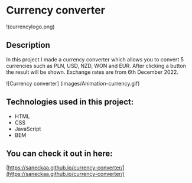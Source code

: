 # Currency converter

!(currencylogo.png)

## Description
In this project I made a currency converter which allows you to convert 5 currencies such as PLN, USD, NZD, WON and EUR. 
After clicking a button the result will be shown.
Exchange rates are from 6th December 2022.

![Currency converter] (images/Animation-currency.gif)

## Technologies used in this project:

- HTML
- CSS
- JavaScript
- BEM

## You can check it out in here:

[https://saneckaa.github.io/currency-converter/](https://saneckaa.github.io/currency-converter/)
